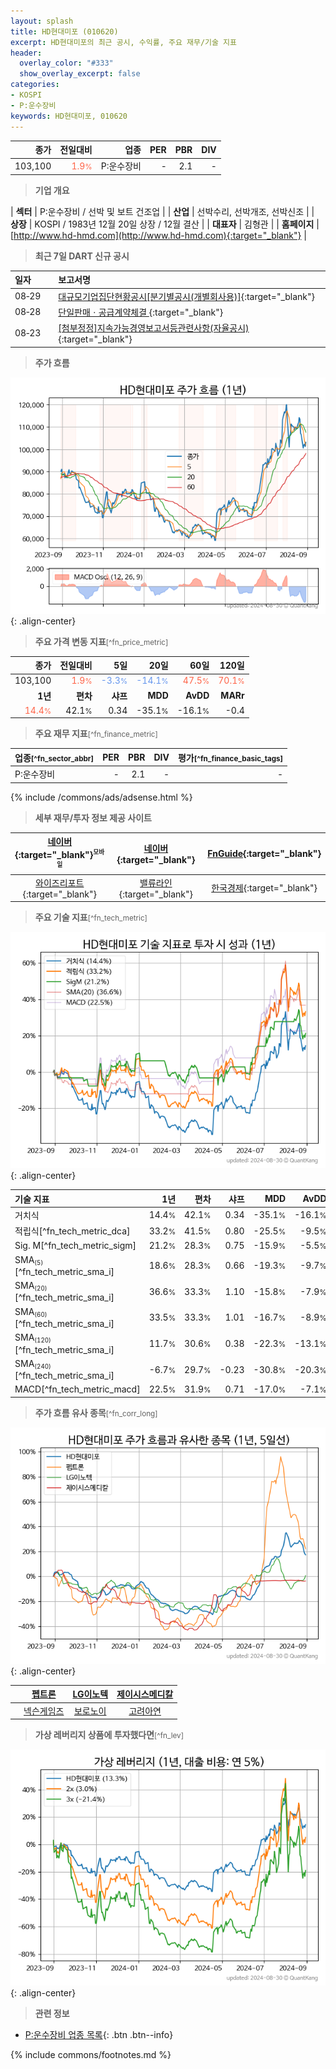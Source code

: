 ```yaml
---
layout: splash
title: HD현대미포 (010620)
excerpt: HD현대미포의 최근 공시, 수익률, 주요 재무/기술 지표
header:
  overlay_color: "#333"
  show_overlay_excerpt: false
categories:
- KOSPI
- P:운수장비
keywords: HD현대미포, 010620
---
```


| **종가** | **전일대비** | **업종** | **PER** | **PBR** | **DIV** |
| -------: | -----------: | -------: | ------: | ------: | ------: |
| 103,100 | <span style="color: tomato">1.9<small>%</small></span> | P:운수장비 | - | 2.1 | - |

<!-- more -->


> **기업 개요**<a id="company"></a>

| <span style="white-space:nowrap;">**섹터**</span> | P:운수장비 / 선박 및 보트 건조업 |
| <span style="white-space:nowrap;">**산업**</span> | 선박수리, 선박개조, 선박신조 |
| <span style="white-space:nowrap;">**상장**</span> | KOSPI / 1983년 12월 20일 상장 / 12월 결산 |
| <span style="white-space:nowrap;">**대표자**</span> | 김형관 |
| <span style="white-space:nowrap;">**홈페이지**</span> | [http://www.hd-hmd.com](http://www.hd-hmd.com){:target="_blank"} |


> **최근 7일 DART 신규 공시**<a id="dart"></a>

| **일자** |      | **보고서명** |
| :------- | :--- | :----------- |
| 08&#x2011;29 | | [대규모기업집단현황공시[분기별공시(개별회사용)]](https://dart.fss.or.kr/dsaf001/main.do?rcpNo=20240829001293){:target="_blank"} |
| 08&#x2011;28 | | [단일판매ㆍ공급계약체결              ](https://dart.fss.or.kr/dsaf001/main.do?rcpNo=20240828800119){:target="_blank"} |
| 08&#x2011;23 | | [[첨부정정]지속가능경영보고서등관련사항(자율공시)              ](https://dart.fss.or.kr/dsaf001/main.do?rcpNo=20240823800071){:target="_blank"} |


> **주가 흐름**<a id="price"></a>

![010620](/stock/images/010620.png){: .align-center}


> **주요 가격 변동 지표**<small>[^fn_price_metric]</small>

| **종가** | **전일대비** | **5일** | **20일** | **60일** | **120일** |
| -------: | -----------: | ------: | -------: | -------: | --------: |
| 103,100 | <span style="color: tomato">1.9<small>%</small></span> | <span style="color: cornflowerblue">-3.3<small>%</small></span> | <span style="color: cornflowerblue">-14.1<small>%</small></span> | <span style="color: tomato">47.5<small>%</small></span> | <span style="color: tomato">70.1<small>%</small></span> |
| **1년** | **편차** | **샤프** | **MDD** | **AvDD** | **MARr** |
| <span style="color: tomato">14.4<small>%</small></span> | 42.1<small>%</small> | 0.34 | -35.1<small>%</small> | -16.1<small>%</small> | -0.4 |


> **주요 재무 지표**<small>[^fn_finance_metric]</small>

| **업종**<small>[^fn_sector_abbr]</small> | **PER** | **PBR** | **DIV** | **평가**<small>[^fn_finance_basic_tags]</small> |
| :--------------------------------------- | ------: | ------: | ------: | ----------------------------------------------: |
| P:운수장비 | - | 2.1 | - | - |



{% include /commons/ads/adsense.html %}

> **세부 재무/투자 정보 제공 사이트**

| [네이버](https://m.stock.naver.com/domestic/stock/010620/finance/summary){:target="_blank"}<sup><small>모바일</small></sup> | [네이버](https://finance.naver.com/item/coinfo.naver?code=010620){:target="_blank"} | [FnGuide](https://comp.fnguide.com/SVO2/ASP/SVD_Invest.asp?gicode=A010620&MenuYn=Y){:target="_blank"} |
| :---: | :---: | :---: |
| [와이즈리포트](https://comp.wisereport.co.kr/company/c1040001.aspx?cmp_cd=010620){:target="_blank"} | [밸류라인](https://www.valueline.co.kr/finance/summary/010620){:target="_blank"} | [한국경제](https://markets.hankyung.com/stock/010620/financial-summary){:target="_blank"} |


> **주요 기술 지표**<small>[^fn_tech_metric]</small>


![010620](/stock/images/010620_tech.png){: .align-center}

| **기술 지표** | **1년** | **편차** | **샤프** | **MDD** | **AvDD** |
| :------------ | ------: | -----------: | -------: | ------: | -------: |
| 거치식 | 14.4<small>%</small> | 42.1<small>%</small> | 0.34 | -35.1<small>%</small> | -16.1<small>%</small> |
| 적립식[^fn_tech_metric_dca] | 33.2<small>%</small> | 41.5<small>%</small> | 0.80 | -25.5<small>%</small> | -9.5<small>%</small> |
| Sig. M[^fn_tech_metric_sigm] | 21.2<small>%</small> | 28.3<small>%</small> | 0.75 | -15.9<small>%</small> | -5.5<small>%</small> |
| SMA<small><sub>(5)</sub></small>[^fn_tech_metric_sma_i] | 18.6<small>%</small> | 28.3<small>%</small> | 0.66 | -19.3<small>%</small> | -9.7<small>%</small> |
| SMA<small><sub>(20)</sub></small>[^fn_tech_metric_sma_i] | 36.6<small>%</small> | 33.3<small>%</small> | 1.10 | -15.8<small>%</small> | -7.9<small>%</small> |
| SMA<small><sub>(60)</sub></small>[^fn_tech_metric_sma_i] | 33.5<small>%</small> | 33.3<small>%</small> | 1.01 | -16.7<small>%</small> | -8.9<small>%</small> |
| SMA<small><sub>(120)</sub></small>[^fn_tech_metric_sma_i] | 11.7<small>%</small> | 30.6<small>%</small> | 0.38 | -22.3<small>%</small> | -13.1<small>%</small> |
| SMA<small><sub>(240)</sub></small>[^fn_tech_metric_sma_i] | -6.7<small>%</small> | 29.7<small>%</small> | -0.23 | -30.8<small>%</small> | -20.3<small>%</small> |
| MACD[^fn_tech_metric_macd] | 22.5<small>%</small> | 31.9<small>%</small> | 0.71 | -17.0<small>%</small> | -7.1<small>%</small> |


> **주가 흐름 유사 종목**<a id="corr"></a><small>[^fn_corr_long]</small>

![010620](/stock/images/010620_corr.png){: .align-center}

|       | [펩트론](/087010/) | [LG이노텍](/011070/) | [제이시스메디칼](/287410/) |
| :---: | :------------------------------------: | :------------------------------------: | :------------------------------------: |
|       | [넥슨게임즈](/225570/) | [보로노이](/310210/) | [고려아연](/010130/) |


> **가상 레버리지 상품에 투자했다면**<a id="2x"></a><small>[^fn_lev]</small>

![010620](/stock/images/010620_2x.png){: .align-center}


> **관련 정보**

- [P:운수장비 업종 목록](/stats/sector/kospi_업종_운수장비_종목/){: .btn .btn--info}

{% include commons/footnotes.md %}